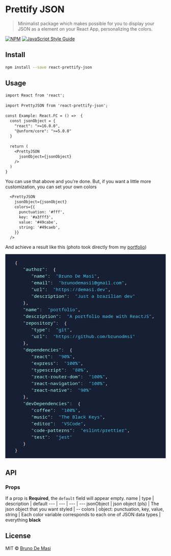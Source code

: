 # Prettify JSON

> Minimalist package which makes possible for you to display your JSON as a element on your React App, personalizing the colors.

[![NPM](https://img.shields.io/npm/v/react-prettify-json.svg)](https://www.npmjs.com/package/react-prettify-json) [![JavaScript Style Guide](https://img.shields.io/badge/code%20style-airbnb-blue)](https://github.com/airbnb/javascript)

## Install

```bash
npm install --save react-prettify-json
```

## Usage

```tsx
import React from 'react';

import PrettyJSON from 'react-prettify-json';

const Example: React.FC = () =>  {
  const jsonObject = {
    "react": ">=16.0.0",
    "@unform/core": ">=5.0.0"
  }

  return (
    <PrettyJSON 
      jsonObject={jsonObject}
    />
  )
}
```
You can use that above and you're done. But, if you want a little more customization, you can set your own colors
```tsx
  <PrettyJSON 
    jsonObject={jsonObject}
    colors={{
      punctuation: '#fff',
      key: '#a3fff3',
      value: '#49cabe',
      string: '#49caeb',
    }}
  />
```
And achieve a result like this (photo took directly from my [portfolio](https://demasi.dev))    
    
![Pretty JSON Screenshot](.github/example.png)


## API
### Props
If a prop is **Required**, the `default` field will appear empty.
name | type | description | default 
--- | --- | --- | ---
jsonObject | json object (pls) | The json object that you want styled | --
colors | object: punctuation, key, value, string | Each color variable corresponds to each one of JSON data types | everything **black**


## License

MIT © [Bruno De Masi](https://github.com/brunodmsi)

